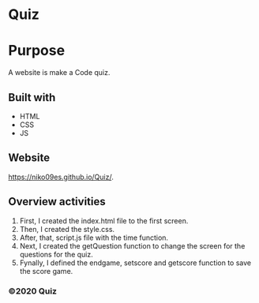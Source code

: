 # Quiz

# Purpose
A website is make a Code quiz.

## Built with 
* HTML
* CSS
* JS

## Website
https://niko09es.github.io/Quiz/.

## Overview activities

1. First, I created the index.html file to the first screen.
2. Then, I created the style.css.
3. After, that, script.js file with the time function.
4. Next, I created the getQuestion function to change the screen for the questions for the quiz.
5. Fynally, I defined the endgame, setscore and getscore function to save the score game. 

### ©️2020 Quiz